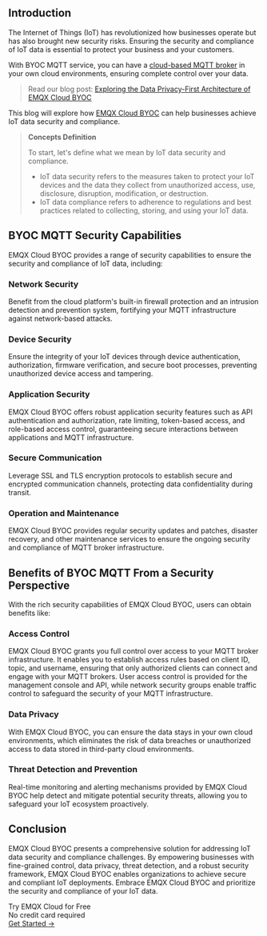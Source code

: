 ## Introduction

The Internet of Things (IoT) has revolutionized how businesses operate but has also brought new security risks. Ensuring the security and compliance of IoT data is essential to protect your business and your customers. 

With BYOC MQTT service, you can have a [cloud-based MQTT broker](https://www.emqx.com/en/cloud) in your own cloud environments, ensuring complete control over your data. 

> Read our blog post: [Exploring the Data Privacy-First Architecture of EMQX Cloud BYOC](https://www.emqx.com/en/blog/exploring-the-data-privacy-first-architecture-of-emqx-cloud-byoc)

This blog will explore how [EMQX Cloud BYOC](https://www.emqx.com/en/cloud/byoc) can help businesses achieve IoT data security and compliance.

> **Concepts Definition**
>
> To start, let's define what we mean by IoT data security and compliance. 
>
> - IoT data security refers to the measures taken to protect your IoT devices and the data they collect from unauthorized access, use, disclosure, disruption, modification, or destruction. 
> - IoT data compliance refers to adherence to regulations and best practices related to collecting, storing, and using your IoT data.

## BYOC MQTT Security Capabilities

EMQX Cloud BYOC provides a range of security capabilities to ensure the security and compliance of IoT data, including:

### Network Security

Benefit from the cloud platform's built-in firewall protection and an intrusion detection and prevention system, fortifying your MQTT infrastructure against network-based attacks.

### Device Security

Ensure the integrity of your IoT devices through device authentication, authorization, firmware verification, and secure boot processes, preventing unauthorized device access and tampering.

### Application Security

EMQX Cloud BYOC offers robust application security features such as API authentication and authorization, rate limiting, token-based access, and role-based access control, guaranteeing secure interactions between applications and MQTT infrastructure.

### Secure Communication

Leverage SSL and TLS encryption protocols to establish secure and encrypted communication channels, protecting data confidentiality during transit.

### Operation and Maintenance

EMQX Cloud BYOC provides regular security updates and patches, disaster recovery, and other maintenance services to ensure the ongoing security and compliance of MQTT broker infrastructure.

## Benefits of BYOC MQTT From a Security Perspective

With the rich security capabilities of EMQX Cloud BYOC, users can obtain benefits like:

### Access Control

EMQX Cloud BYOC grants you full control over access to your MQTT broker infrastructure. It enables you to establish access rules based on client ID, topic, and username, ensuring that only authorized clients can connect and engage with your MQTT brokers. User access control is provided for the management console and API, while network security groups enable traffic control to safeguard the security of your MQTT infrastructure.

### Data Privacy

With EMQX Cloud BYOC, you can ensure the data stays in your own cloud environments, which eliminates the risk of data breaches or unauthorized access to data stored in third-party cloud environments.

### Threat Detection and Prevention

Real-time monitoring and alerting mechanisms provided by EMQX Cloud BYOC help detect and mitigate potential security threats, allowing you to safeguard your IoT ecosystem proactively.

## Conclusion

EMQX Cloud BYOC presents a comprehensive solution for addressing IoT data security and compliance challenges. By empowering businesses with fine-grained control, data privacy, threat detection, and a robust security framework, EMQX Cloud BYOC enables organizations to achieve secure and compliant IoT deployments. Embrace EMQX Cloud BYOC and prioritize the security and compliance of your IoT data.



<section class="promotion">
    <div>
        Try EMQX Cloud for Free
        <div class="is-size-14 is-text-normal has-text-weight-normal">No credit card required</div>
    </div>
    <a href="https://accounts.emqx.com/signup?continue=https://cloud-intl.emqx.com/console/deployments/0?oper=new" class="button is-gradient px-5">Get Started →</a>
</section>
